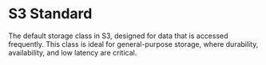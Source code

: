 # S3 Standard

The default storage class in S3, designed for data that is accessed frequently. This class is ideal for general-purpose storage, where durability, availability, and low latency are critical.

